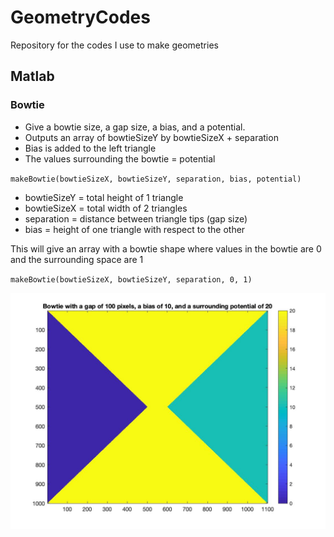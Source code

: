 # GeometryCodes
Repository for the codes I use to make geometries

## Matlab

### Bowtie

- Give a bowtie size, a gap size, a bias, and a potential.
- Outputs an array of bowtieSizeY by bowtieSizeX + separation
- Bias is added to the left triangle
- The values surrounding the bowtie = potential

`makeBowtie(bowtieSizeX, bowtieSizeY, separation, bias, potential)`

- bowtieSizeY = total height  of 1 triangle
- bowtieSizeX = total width of 2 triangles
- separation  = distance between triangle tips (gap size)
- bias = height of one triangle with respect to the other


This will give an array with a bowtie shape where values in the bowtie are 0 and the surrounding space are 1

`makeBowtie(bowtieSizeX, bowtieSizeY, separation, 0, 1)`


 
![alt text][makeBowtieExample]

[makeBowtieExample]: Matlab/makeBowtieExample.jpg "makeBowtie Example"
